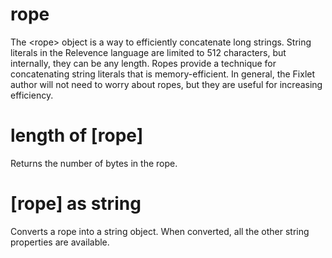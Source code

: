# rope

The &lt;rope&gt; object is a way to efficiently concatenate long strings. String literals in the Relevence language are limited to 512 characters, but internally, they can be any length. Ropes provide a technique for concatenating string literals that is memory-efficient. In general, the Fixlet author will not need to worry about ropes, but they are useful for increasing efficiency.

# length of [rope]

Returns the number of bytes in the rope.

# [rope] as string

Converts a rope into a string object. When converted, all the other string properties are available.
